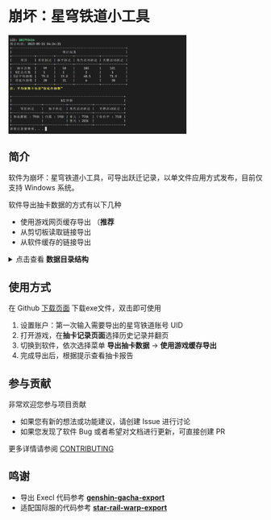 # 崩坏：星穹铁道小工具

<p>
  <img src="docs/image/analyze_result.png" alt="analyze_result" height = 70% width = 70% align="middle">
</p>


## 简介

软件为崩坏：星穹铁道小工具，可导出跃迁记录，以单文件应用方式发布，目前仅支持 Windows 系统。

软件导出抽卡数据的方式有以下几种
- 使用游戏网页缓存导出 （**推荐**
- 从剪切板读取链接导出
- 从软件缓存的链接导出

<details>
  <summary>点击查看 <b>数据目录结构</b></summary>
  <p>

```cmd
  StarRailTools_1.0.0.exe # 主程序文件
  StarRailTools # 软件数据目录
  +---101793414 # 账号 101793414 的抽卡数据
  |       GachaAnalyze_101793414.json # 抽卡分析结果
  |       GachaLog_101793414.json # 抽卡原始数据
  |       GachaLog_101793414.xlsx # 导出的XLSX文件
  |       UserProfile_101793414.json # 账号信息
  |
  +---config
  |       settings.json # 软件设置（如果没有进行过设置则不存在
  |
  \---log
          log_2023_05.log # 日志文件
```

 </p>
</details>


## 使用方式

在 Github [下载页面](https://github.com/cntvc/star-rail-tools/releases/latest) 下载exe文件，双击即可使用

1. 设置账户：第一次输入需要导出的星穹铁道账号 UID
2. 打开游戏，在**抽卡记录页面**选择历史记录并翻页
3. 切换到软件，依次选择菜单 **导出抽卡数据** -> **使用游戏缓存导出**
4. 完成导出后，根据提示查看抽卡报告


## 参与贡献

非常欢迎您参与项目贡献
- 如果您有新的想法或功能建议，请创建 Issue 进行讨论
- 如果您发现了软件 Bug 或者希望对文档进行更新，可直接创建 PR

更多详情请参阅 [CONTRIBUTING](.github/CONTRIBUTING.md)

## 鸣谢

- 导出 Execl 代码参考 [**genshin-gacha-export**](https://github.com/sunfkny/genshin-gacha-export)
- 适配国际服的代码参考 [**star-rail-warp-export**](https://github.com/biuuu/star-rail-warp-export)
